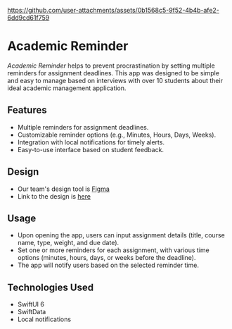 
https://github.com/user-attachments/assets/0b1568c5-9f52-4b4b-afe2-6dd9cd61f759


# Academic Reminder
_Academic Reminder_ helps to prevent procrastination by setting multiple reminders for assignment deadlines. This app was designed to be simple and easy to manage based on interviews with over 10 students about their ideal academic management application.

## Features
- Multiple reminders for assignment deadlines.
- Customizable reminder options (e.g., Minutes, Hours, Days, Weeks).
- Integration with local notifications for timely alerts.
- Easy-to-use interface based on student feedback.
 
## Design
- Our team's design tool is [Figma](https://www.figma.com/) 
- Link to the design is [here](https://www.figma.com/proto/1ANk6LInC4AfkxlrGRUDPI/SENG-310-Medium-Fidelity-Prototype?node-id=8-2&starting-point-node-id=8%3A2&t=xHWnXUWZJ3AOMnXC-1)

## Usage
- Upon opening the app, users can input assignment details (title, course name, type, weight, and due date).
- Set one or more reminders for each assignment, with various time options (minutes, hours, days, or weeks before the deadline).
- The app will notify users based on the selected reminder time.

## Technologies Used
- SwiftUI 6
- SwiftData
- Local notifications
